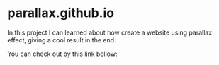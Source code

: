 # parallax.github.io

In this project I can learned about how create a website using parallax effect, giving a cool result in the end.

You can check out by this link bellow:


